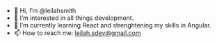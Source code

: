 - 👋 Hi, I’m @leilahsmith
- 👀 I’m interested in all things development.
- 🌱 I’m currently learning React and strenghtening my skills in Angular.
- 📫 How to reach me: leilah.sdev@gmail.com

<!---
leilahsmith/leilahsmith is a ✨ special ✨ repository because its `README.md` (this file) appears on your GitHub profile.
You can click the Preview link to take a look at your changes.
--->
